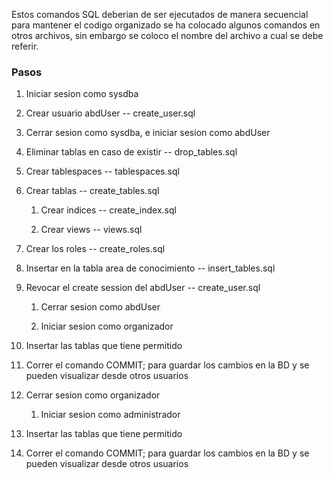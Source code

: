 Estos comandos SQL deberian de ser ejecutados de manera secuencial
para mantener el codigo organizado se ha colocado algunos comandos
en otros archivos, sin embargo se coloco el nombre del archivo a cual
se debe referir.

### Pasos

1. Iniciar sesion como sysdba

2. Crear usuario abdUser -- create_user.sql

3. Cerrar sesion como sysdba, e iniciar sesion como abdUser

4. Eliminar tablas en caso de existir -- drop_tables.sql

5. Crear tablespaces -- tablespaces.sql

6. Crear tablas -- create_tables.sql

   1. Crear indices -- create_index.sql

   2. Crear views -- views.sql

7. Crear los roles -- create_roles.sql

8. Insertar en la tabla area de conocimiento -- insert_tables.sql

9. Revocar el create session del abdUser -- create_user.sql

   1. Cerrar sesion como abdUser

   2. Iniciar sesion como organizador

10. Insertar las tablas que tiene permitido

11. Correr el comando COMMIT; para guardar los cambios en la BD y se pueden visualizar desde otros usuarios

12. Cerrar sesion como organizador

    1. Iniciar sesion como administrador

13. Insertar las tablas que tiene permitido

14. Correr el comando COMMIT; para guardar los cambios en la BD y se pueden visualizar desde otros usuarios
